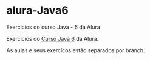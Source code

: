 # alura-Java6
Exercicios do curso Java - 6 da Alura 

Exercícios do <a href="https://cursos.alura.com.br/course/java-util-lambdas">Curso Java 6</a> da Alura.

As aulas e seus exercícos estão separados por branch.
